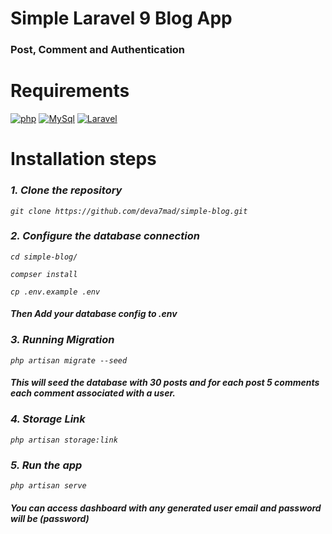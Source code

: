 
# Simple Laravel 9 Blog App 
### Post, Comment and Authentication

# Requirements

[![php](https://img.shields.io/badge/PHP-8.1-blue)](https://img.shields.io/badge/PHP-8.1-blue)
[![MySql](https://img.shields.io/badge/MySql-8.0-orange)](https://img.shields.io/badge/MySql-8.0-orange)
[![Laravel](https://img.shields.io/badge/Laravel-9.0-yellowgreen)](https://img.shields.io/badge/Laravel-9.0-yellowgreen)

# Installation steps

### <i>1. Clone the repository<i>
````
git clone https://github.com/deva7mad/simple-blog.git
````

### <i>2. Configure the database connection<i>
````
cd simple-blog/

compser install

cp .env.example .env
````
#### <i>Then</i> Add your database config to .env

### <i>3. Running Migration </i>
````
php artisan migrate --seed
````
#### <i>This</i> will seed the database with 30 posts and for each post 5 comments each comment associated with a user.

### <i>4. Storage Link </i>
````
php artisan storage:link
````

### <i>5. Run the app </i>
````
php artisan serve
````
#### <i>You </i> can access dashboard with any generated user email and password will be (password) 

